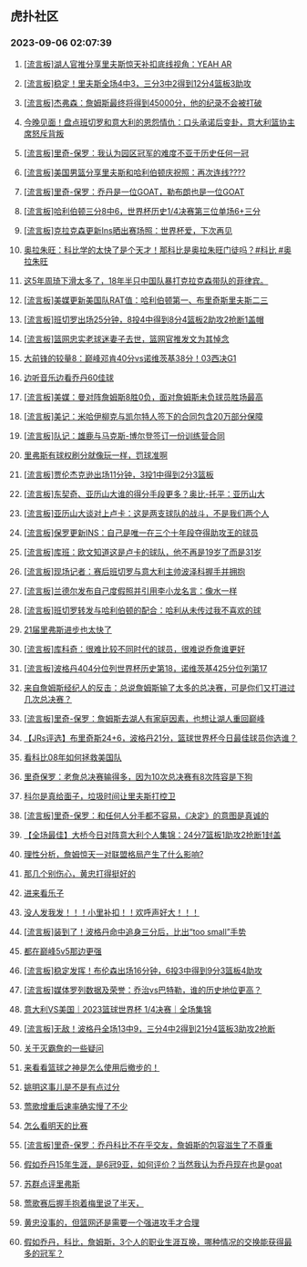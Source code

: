 ## 虎扑社区 
### 2023-09-06 02:07:39

1. [[流言板]湖人官推分享里夫斯惊天补扣底线视角：YEAH AR](https://bbs.hupu.com/62004366.html)

2. [[流言板]稳定！里夫斯全场4中3，三分3中2得到12分4篮板3助攻](https://bbs.hupu.com/62003884.html)

3. [[流言板]杰弗森：詹姆斯最终将得到45000分，他的纪录不会被打破](https://bbs.hupu.com/62003921.html)

4. [今晚见面！盘点班切罗和意大利的恩怨情仇：口头承诺后变卦，意大利篮协主席怒斥背叛](https://bbs.hupu.com/61999914.html)

5. [[流言板]里奇-保罗：我认为园区冠军的难度不亚于历史任何一冠](https://bbs.hupu.com/62001267.html)

6. [[流言板]美国男篮分享里夫斯和哈利伯顿庆祝照：再次连线????](https://bbs.hupu.com/62004422.html)

7. [[流言板]里奇-保罗：乔丹是一位GOAT，勒布朗也是一位GOAT](https://bbs.hupu.com/62002658.html)

8. [[流言板]哈利伯顿三分8中6，世界杯历史1/4决赛第三位单场6+三分](https://bbs.hupu.com/62004536.html)

9. [[流言板]克拉克森更新Ins晒出赛场照：世界杯爱，下次再见](https://bbs.hupu.com/62004695.html)

10. [奥拉朱旺：科比学的太快了是个天才！那科比是奥拉朱旺门徒吗？#科比 #奥拉朱旺](https://bbs.hupu.com/62000061.html)

11. [这5年周琦下滑太多了，18年半只中国队暴打克拉克森带队的菲律宾。](https://bbs.hupu.com/62001398.html)

12. [[流言板]美媒更新美国队RAT值：哈利伯顿第一、布里奇斯里夫斯二三](https://bbs.hupu.com/62005083.html)

13. [[流言板]班切罗出场25分钟，8投4中得到8分4篮板2助攻2抢断1盖帽](https://bbs.hupu.com/62004041.html)

14. [[流言板]篮网忠实老球迷妻子去世，篮网官推发文为其悼念](https://bbs.hupu.com/62000346.html)

15. [大前锋的较量8：巅峰邓肯40分vs诺维茨基38分！03西决G1](https://bbs.hupu.com/62002218.html)

16. [边听音乐边看乔丹60佳球](https://bbs.hupu.com/61996580.html)

17. [[流言板]美媒：曼对阵詹姆斯8胜0负，面对詹姆斯未负球员胜场最高](https://bbs.hupu.com/62000053.html)

18. [[流言板]美记：米哈伊柳克与凯尔特人签下的合同包含20万部分保障](https://bbs.hupu.com/62004838.html)

19. [[流言板]队记：雄鹿与马克斯-博尔登签订一份训练营合同](https://bbs.hupu.com/62004872.html)

20. [里弗斯有球权刷分就像玩一样，罚球准啊](https://bbs.hupu.com/62003840.html)

21. [[流言板]贾伦杰克逊出场11分钟，3投1中得到2分3篮板](https://bbs.hupu.com/62004013.html)

22. [[流言板]东契奇、亚历山大谁的得分手段更多？奥比-托平：亚历山大](https://bbs.hupu.com/62005009.html)

23. [[流言板]亚历山大谈对上卢卡：这是两支球队的战斗，不是我们两个人](https://bbs.hupu.com/62004946.html)

24. [[流言板]保罗更新INS：自己是唯一在三个十年段夺得助攻王的球员](https://bbs.hupu.com/61995975.html)

25. [[流言板]库班：欧文知道这是卢卡的球队，他不再是19岁了而是31岁](https://bbs.hupu.com/61996608.html)

26. [[流言板]现场记者：赛后班切罗与意大利主帅波泽科握手并拥抱](https://bbs.hupu.com/62004648.html)

27. [[流言板]兰德尔发布自己度假照并引用李小龙名言：像水一样](https://bbs.hupu.com/62005146.html)

28. [[流言板]班切罗转发与哈利伯顿的配合：哈利从未传过我不喜欢的球](https://bbs.hupu.com/62005114.html)

29. [21届里弗斯进步也太快了](https://bbs.hupu.com/62004608.html)

30. [[流言板]库科奇：很难比较不同时代的球员，很难说乔詹谁更好](https://bbs.hupu.com/61998583.html)

31. [[流言板]波格丹404分位列世界杯历史第18，诺维茨基425分位列第17](https://bbs.hupu.com/62004679.html)

32. [来自詹姆斯经纪人的反击：总说詹姆斯输了太多的总决赛，可是你们又打进过几次总决赛？](https://bbs.hupu.com/62001788.html)

33. [[流言板]里奇-保罗：詹姆斯去湖人有家庭因素，也想让湖人重回巅峰](https://bbs.hupu.com/61996922.html)

34. [【JRs评选】布里奇斯24+6，波格丹21分，篮球世界杯今日最佳球员你选谁？](https://bbs.hupu.com/62004090.html)

35. [看科比08年如何拯救美国队](https://bbs.hupu.com/61996995.html)

36. [里奇保罗：老詹总决赛输得多，因为10次总决赛有8次阵容是下狗](https://bbs.hupu.com/62000413.html)

37. [科尔是真给面子，垃圾时间让里夫斯打控卫](https://bbs.hupu.com/62004062.html)

38. [[流言板]里奇-保罗：和任何人分手都不容易，《决定》的意图是真诚的](https://bbs.hupu.com/61995931.html)

39. [【全场最佳】大桥今日对阵意大利个人集锦：24分7篮板1助攻2抢断1封盖](https://bbs.hupu.com/62004432.html)

40. [理性分析，詹姆惊天一对联盟格局产生了什么影响?](https://bbs.hupu.com/62004669.html)

41. [那几个别伤心，黄忠打得挺好的](https://bbs.hupu.com/62003931.html)

42. [进来看乐子](https://bbs.hupu.com/62004415.html)

43. [没人发我发！！！小里补扣！！欢呼声好大！！！](https://bbs.hupu.com/62004184.html)

44. [[流言板]装到了！波格丹命中追身三分后，比出“too small”手势](https://bbs.hupu.com/62000645.html)

45. [都在巅峰5v5那边更强](https://bbs.hupu.com/62004960.html)

46. [[流言板]稳定发挥！布伦森出场16分钟，6投3中得到9分3篮板4助攻](https://bbs.hupu.com/62003990.html)

47. [[流言板]媒体罗列数据及荣誉：乔治vs巴特勒，谁的历史地位更高？](https://bbs.hupu.com/61997719.html)

48. [意大利VS美国｜2023篮球世界杯 1/4决赛｜全场集锦](https://bbs.hupu.com/62004022.html)

49. [[流言板]无敌！波格丹全场13中9，三分4中2得到21分4篮板3助攻2抢断](https://bbs.hupu.com/62001173.html)

50. [关于灭霸詹的一些疑问](https://bbs.hupu.com/62004096.html)

51. [来看看篮球之神是怎么使用后撤步的！](https://bbs.hupu.com/62004260.html)

52. [姚明这事儿是不是有点过分](https://bbs.hupu.com/62004861.html)

53. [莺歌增重后速率确实慢了不少](https://bbs.hupu.com/62004051.html)

54. [怎么看明天的比赛](https://bbs.hupu.com/62003963.html)

55. [[流言板]里奇-保罗：乔丹科比不在乎交友，詹姆斯的包容滋生了不尊重](https://bbs.hupu.com/61994543.html)

56. [假如乔丹15年生涯，是6冠9亚，如何评价？当然我认为乔丹现在也是goat](https://bbs.hupu.com/62004283.html)

57. [苏群点评里弗斯](https://bbs.hupu.com/62004551.html)

58. [莺歌赛后握手抱着梅里说了半天，](https://bbs.hupu.com/62003926.html)

59. [黄忠没事的，但篮网还是需要一个强进攻手才合理](https://bbs.hupu.com/62004297.html)

60. [假如乔丹，科比，詹姆斯，3个人的职业生涯互换，哪种情况的交换能获得最多的冠军？](https://bbs.hupu.com/62004007.html)

